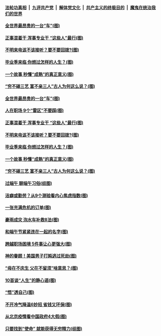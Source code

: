 

####  [法轮功真相](../../../../basic/blob/master/README.md?t=06270502) &nbsp;|&nbsp; [九评共产党](../../../../9ping.md/blob/master/README.md?t=06270502) &nbsp;|&nbsp; [解体党文化](../../../../jtdwh.md/blob/master/README.md?t=06270502)  &nbsp;|&nbsp; [共产主义的终极目的](../../../../gczydzjmd.md/blob/master/README.md?t=06270502) &nbsp;|&nbsp; [魔鬼在统治我们的世界](../../../../mgztzwmdsj.md/blob/master/README.md?t=06270502) 

#### [全世界最昂贵的一台“车”(图)](../pages/p8/937477.md?t=06270502) 

#### [正事混着干 浑事专业干 “这些人”最行(图)](../pages/p8/937732.md?t=06270502) 

#### [不明来电该不该接听？要不要回拨?(图)](../pages/p8/936929.md?t=06270502) 

#### [毕业季来临 你想过怎样的人生？(图)](../pages/p8/937661.md?t=06270502) 

#### [一个故事 秒懂“成熟”的真正意义(图)](../pages/p8/936405.md?t=06270502) 

#### [“穷不碰三艺 富不亲三人”古人为何这么说？(图)](../pages/p8/937602.md?t=06270502) 

#### [全世界最昂贵的一台“车”(图)](../pages/p8/937477.md?t=06270502) 

#### [人在职场 9个“雷区”不要踩(图)](../pages/p8/937766.md?t=06270502) 

#### [正事混着干 浑事专业干 “这些人”最行(图)](../pages/p8/937732.md?t=06270502) 

#### [不明来电该不该接听？要不要回拨?(图)](../pages/p8/936929.md?t=06270502) 

#### [毕业季来临 你想过怎样的人生？(图)](../pages/p8/937661.md?t=06270502) 

#### [一个故事 秒懂“成熟”的真正意义(图)](../pages/p8/936405.md?t=06270502) 

#### [“穷不碰三艺 富不亲三人”古人为何这么说？(图)](../pages/p8/937602.md?t=06270502) 

#### [过端午 聊端午习俗(组图)](../pages/p8/937246.md?t=06270502) 

#### [洁癖或勤劳？从9个测验看内心焦虑指数(图)](../pages/p8/937558.md?t=06270502) 

#### [一张充满危机的订单(图)](../pages/p8/936981.md?t=06270502) 

#### [豪雨成灾 泡水车补救8法(图)](../pages/p8/937526.md?t=06270502) 

#### [和端午节紧紧连在一起的名字(图)](../pages/p8/937448.md?t=06270502) 

#### [跨越职场困境 5件事让心更强大(图)](../pages/p8/937375.md?t=06270502) 

#### [神的眷顾！美国男子打盹逃过死劫(图)](../pages/p8/936985.md?t=06270502) 

#### [“母在不庆生 父在不留须”啥意思？(图)](../pages/p8/937234.md?t=06270502) 

#### [10首谈“人生”的静心谣(图)](../pages/p8/936965.md?t=06270502) 

#### [“悟”透自己(图)](../pages/p8/936972.md?t=06270502) 

#### [不开冷气降温6妙招 省钱又环保(图)](../pages/p8/937329.md?t=06270502) 

#### [从北京疫情看中国政府4大假(图)](../pages/p8/937196.md?t=06270502) 

#### [只要找到“使命” 就能获得无穷精力(组图)](../pages/p8/937159.md?t=06270502) 

